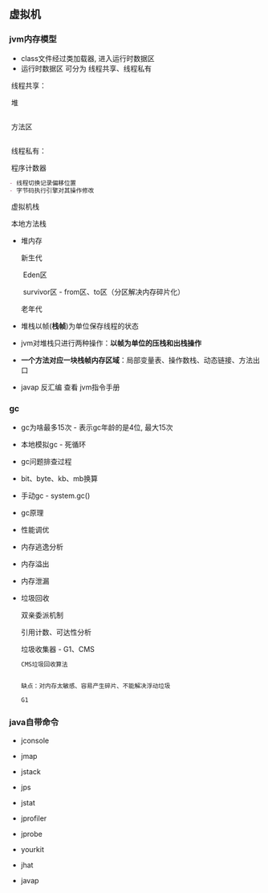 ## 虚拟机

###  jvm内存模型

- class文件经过类加载器,  进入运行时数据区
- 运行时数据区 可分为 线程共享、线程私有

​       线程共享：

​						堆

```markdown

```

​						方法区

```markdown

```

​       线程私有：

​						程序计数器

```markdown
- 线程切换记录偏移位置
- 字节码执行引擎对其操作修改
```

​						虚拟机栈

​						本地方法栈

- 堆内存

  新生代

  ​			Eden区

  ​			survivor区 - from区、to区（分区解决内存碎片化）

  老年代

- 堆栈以帧(**栈帧**)为单位保存线程的状态

- jvm对堆栈只进行两种操作：**以帧为单位的压栈和出栈操作**

- **一个方法对应一块栈帧内存区域**：局部变量表、操作数栈、动态链接、方法出口

- javap 反汇编 查看 jvm指令手册

### gc

- gc为啥最多15次 - 表示gc年龄的是4位, 最大15次

- 本地模拟gc - 死循环

- gc问题排查过程

- bit、byte、kb、mb换算

- 手动gc - system.gc()

- gc原理

- 性能调优

- 内存逃逸分析

- 内存溢出

- 内存泄漏

- 垃圾回收

  双亲委派机制

  引用计数、可达性分析

  垃圾收集器 - G1、CMS
  
  ```markdown
  CMS垃圾回收算法
  
  
  缺点：对内存太敏感、容易产生碎片、不能解决浮动垃圾
  
  
  ```
  
  ```markdown
  G1
  ```
  
  

### java自带命令

- jconsole

- jmap

- jstack

- jps

- jstat

- jprofiler

- jprobe

- yourkit

- jhat

- javap

  
